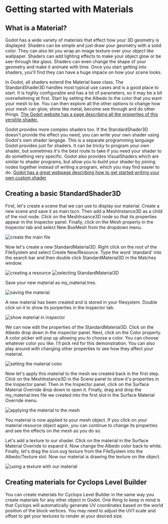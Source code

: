 # Getting started with Materials


## What is a Material?

Godot has a wide variety of materials that effect how your 3D geometry is displayed.  Shaders can be simple and just draw your geometry with a solid color.  They can also let you wrap an image texture over your object like wallpaper.  Shaders can add lighting effects to make your object glow or be see-through like glass.  Shaders can even change the shape of your geometry and make it animate with time.  Once you start getting into shaders, you'll find they can have a huge impace on how your scene looks.

In Godot, all shaders extend the Material base class.  The StandardShader3D handles most typical use cases and is a good place to start.  It is highly configurable and has a lot of parameters, so it may be a bit overwhelming at first.  Start by setting the Albedo to the color that you want your mesh to be.  You can then explore all the other options to change how your mesh can glow, shine like metal, become see through and do other things.  [The Godot website has a page describing all the properties of this versitile shader.](https://docs.godotengine.org/en/stable/tutorials/3d/standard_material_3d.html)

Godot provides more complex shaders too.  If the StandardShader3D doesn't provide the effect you need, you can write your own shader using Godot's own shader langage.  This is a separate programming language Godot provides just for shaders.  It can be tricky to program your own shader, but sometimes it's the best route to take if you need your shader to do something very specific.  Godot also provides VisualShaders which are similar to shader programs, but allow you to build your shader by joining nodes together instead of writing a program, which you may find easier to do.  [Godot has a great webpage describing how to get started writing your own custom shader](https://docs.godotengine.org/en/stable/tutorials/shaders/your_first_shader/index.html)

## Creating a basic StandardShader3D

First, let's create a scene that we can use to display our material.  Create a new scene and save it as main.tscn.  Then add a MeshInstance3D as a child of the root node.  Click on the MeshInsance3D node so that its properties appear in the Inspector panel.  Finally, click on the Mesh property in the Inspector tab and select New BoxMesh from the dropdown menu.

![create the main file](quick_start_main_setup.png)

Now let's create a new StandardMaterial3D.  Right click on the root of the FileSystem and select Create New/Resource.  Type the word 'standard' into the search bar and then double click StandardMaterial3D in the Matches window.

![creating a resource](quick_start_create_resource.png)
![selecting StandardMaterial3D](quick_start_pick_standard_material_3d.png)

Save your new material as my_material.tres.

![saving the material](quick_start_save_material.png)

A new material has been created and is stored in your filesystem.  Double click on it to show its porperties in the Inspector tab.

![show material in inspector](quick_start_show_material.png)

We can now edit the properties of the StandardMaterial3D.  Click on the Albedo drop down in the inspector panel.  Next, click on the Color property.  A color picker will pop up allowing you to choose a color.  You can choose whatever color you like.  I'll pick red for this demonstration.  You can also play around with changing other properties to see how they affect your material.

![setting the material color](quick_start_change_color.png)

Now let's apply this material to the mesh we created back in the first step.  Click on the MeshInstance3D in the Scene panel to show it's properties in the Inspector panel.  Then in the Inspector panel, click on the Surface Material Override drop down to open it.  Finally, drag and drop the my_material.tres file we created into the first slot in the Surface Material Override menu.

![applying the material to the mesh](quick_start_applying_material.png)

You material is now applied to your mesh object.  If you click on your material resource object again, you can continue to change its properties and see the effects on the mesh as you do so.

Let's add a texture to our shader.  Click on the material in the Surface Material Override to expand it.  Now change the Albedo color back to white.  Finally, let's drag the icon.svg texture from the FileSystem into the Albedo/Texture slot.  Now our material is drawing the texture on the object.

![using a texture with our material](quick_start_applying_texture.png)


## Creating materials for Cyclops Level Builder

You can create materials for Cyclops Level Builder in the same way you create materials for any other object in Godot.  One thing to keep in mind is that Cyclops will automatically generate UV coordinates based on the world position of the block vertices.  You may need to adjust the UV1 scale and offset to get your textures to render at your desired size.




